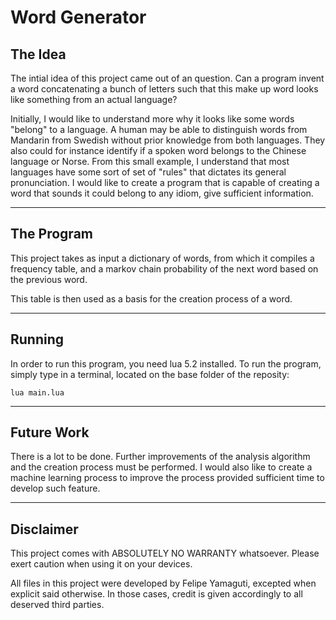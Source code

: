 
# Word Generator

## The Idea

The intial idea of this project came out of an question. Can a program invent a word concatenating a bunch of letters such that this make up word looks like something from an actual language?

Initially, I would like to understand more why it looks like some words "belong" to a language. A human may be able to distinguish words from Mandarin from Swedish without prior knowledge from both languages. They also could for instance identify if a spoken word belongs to the Chinese language or Norse. From this small example, I understand that most languages have some sort of set of "rules" that dictates its general pronunciation. I would like to create a program that is capable of creating a word that sounds it could belong to any idiom, give sufficient information.

-----

## The Program

This project takes as input a dictionary of words, from which it compiles a frequency table, and a markov chain probability of the next word based on the previous word.

This table is then used as a basis for the creation process of a word.

-----

## Running

In order to run this program, you need lua 5.2 installed. To run the program, simply type in a terminal, located on the base folder of the reposity:

    lua main.lua

-----

## Future Work

There is a lot to be done. Further improvements of the analysis algorithm and the creation process must be performed. I would also like to create a machine learning process to improve the process provided sufficient time to develop such feature.

-----

## Disclaimer

This project comes with ABSOLUTELY NO WARRANTY whatsoever. Please exert caution when using it on your devices.

All files in this project were developed by Felipe Yamaguti, excepted when explicit said otherwise. In those cases, credit is given accordingly to all deserved third parties.

